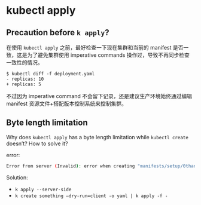 # kubectl apply

## Precaution before `k apply`?

在使用 `kubectl apply` 之前，最好检查一下现在集群和当前的 manifest 是否一致，这是为了避免集群使用 imperative commands 操作过，导致不再同步检查一致性的情况。

```
$ kubectl diff -f deployment.yaml
- replicas: 10
+ replicas: 5
```

不过因为 imperative command 不会留下记录，还是建议生产环境始终通过编辑 manifest 资源文件+搭配版本控制系统来控制集群。

## Byte length limitation

Why does `kubectl apply` has a byte length limitation while `kubectl create` doesn’t? How to solve it?

error:

```bash
Error from server (Invalid): error when creating "manifests/setup/0thanosrulerCustomResourceDefinition.yaml": CustomResourceDefinition.apiextensions.k8s.io "thanosrulers.monitoring.coreos.com" is invalid: metadata.annotations: Too long: must have at most 262144 byte
```

Solution: 

- `k apply --server-side`
- `k create something —dry-run=client -o yaml | k apply -f -`
